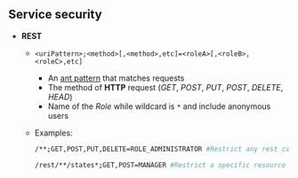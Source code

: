 ## Service security

* **REST**
    - `<uriPattern>;<method>[,<method>,etc]=<roleA>[,<roleB>,<roleC>,etc]`
        + An [ant pattern](http://docs.geoserver.org/stable/en/user/security/service.html#security-service-ant-patterns) that matches requests
        + The method of **HTTP** request (*GET*, *POST*, *PUT*, *POST*, *DELETE*, *HEAD*)
        + Name of the *Role* while wildcard is `*` and include anonymous users
    - Examples:
        ```bash
        /**;GET,POST,PUT,DELETE=ROLE_ADMINISTRATOR #Restrict any rest call to administrators
        ```

        ```bash
        /rest/**/states*;GET,POST=MANAGER #Restrict a specific resource (feature type)
        ```
